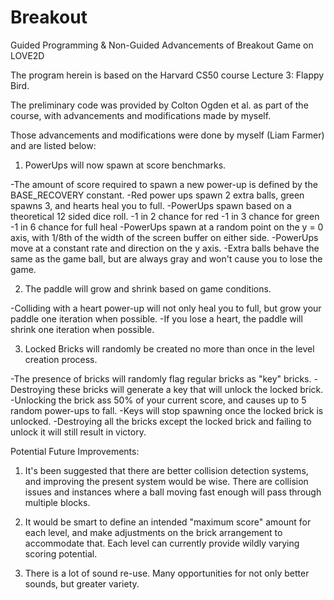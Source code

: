 # Breakout
Guided Programming &amp; Non-Guided Advancements of Breakout Game on LOVE2D

The program herein is based on the Harvard CS50 course Lecture 3: Flappy Bird.

The preliminary code was provided by Colton Ogden et al. as part of the course, with advancements and modifications made by myself.

Those advancements and modifications were done by myself (Liam Farmer) and are listed below:

1. PowerUps will now spawn at score benchmarks.

-The amount of score required to spawn a new power-up is defined by the BASE_RECOVERY constant.
-Red power ups spawn 2 extra balls, green spawns 3, and hearts heal you to full.
-PowerUps spawn based on a theoretical 12 sided dice roll. 
	-1 in 2 chance for red
	-1 in 3 chance for green
	-1 in 6 chance for full heal
-PowerUps spawn at a random point on the y = 0 axis, with 1/8th of the width of the screen buffer on either side.
-PowerUps move at a constant rate and direction on the y axis.
-Extra balls behave the same as the game ball, but are always gray and won't cause you to lose the game.

2. The paddle will grow and shrink based on game conditions.

-Colliding with a heart power-up will not only heal you to full, but grow your paddle one iteration when possible.
-If you lose a heart, the paddle will shrink one iteration when possible.

3. Locked Bricks will randomly be created no more than once in the level creation process.

-The presence of bricks will randomly flag regular bricks as "key" bricks.
-Destroying these bricks will generate a key that will unlock the locked brick.
-Unlocking the brick ass 50% of your current score, and causes up to 5 random power-ups to fall.
-Keys will stop spawning once the locked brick is unlocked.
-Destroying all the bricks except the locked brick and failing to unlock it will still result in victory.


Potential Future Improvements:

1. 	It's been suggested that there are better collision detection systems, and improving the present system
	would be wise. There are collision issues and instances where a ball moving fast enough will pass through 	multiple blocks.

2. 	It would be smart to define an intended "maximum score" amount for each level, and make adjustments
	on the brick arrangement to accommodate that. Each level can currently provide wildly varying scoring
	potential.

3.	There is a lot of sound re-use. Many opportunities for not only better sounds, but greater variety.


